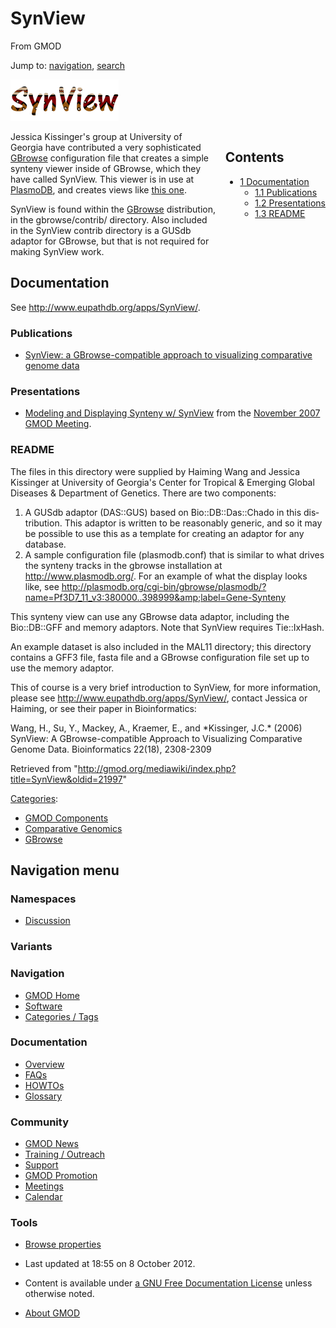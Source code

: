 <div id="mw-page-base" class="noprint">

</div>

<div id="mw-head-base" class="noprint">

</div>

<div id="content" class="mw-body" role="main">

<span id="top"></span>

<div id="mw-js-message" style="display:none;">

</div>



# <span dir="auto">SynView</span>

<div id="bodyContent">

<div id="siteSub">

From GMOD

</div>

<div id="contentSub">

</div>

<div id="jump-to-nav" class="mw-jump">

Jump to: [navigation](#mw-navigation), [search](#p-search)

</div>

<div id="mw-content-text" class="mw-content-ltr" lang="en" dir="ltr">

<div class="center">

<div class="floatnone">

<a href="File:SynView_Icon.gif" class="image"><img
src="../mediawiki/images/b/b3/SynView_Icon.gif" width="173" height="66"
alt="SynView Icon.gif" /></a>

</div>

</div>

  

<div style="float: right; padding-left: 1em; padding-bottom: 1em;">

<div id="toc" class="toc">

<div id="toctitle">

## Contents

</div>

- [<span class="tocnumber">1</span>
  <span class="toctext">Documentation</span>](#Documentation)
  - [<span class="tocnumber">1.1</span>
    <span class="toctext">Publications</span>](#Publications)
  - [<span class="tocnumber">1.2</span>
    <span class="toctext">Presentations</span>](#Presentations)
  - [<span class="tocnumber">1.3</span>
    <span class="toctext">README</span>](#README)

</div>

</div>

Jessica Kissinger's group at University of Georgia have contributed a
very sophisticated [GBrowse](GBrowse.1 "GBrowse") configuration file
that creates a simple synteny viewer inside of GBrowse, which they have
called SynView. This viewer is in use at
<a href="http://www.plasmodb.org" class="external text"
rel="nofollow">PlasmoDB</a>, and creates views like <a
href="http://plasmodb.org/cgi-bin/gbrowse/plasmodb/?name=Pf3D7_11:1278854..1310722;label=AnnotatedGenes-SyntenySpansVivaxMC-SyntenyGenesVivaxMC-SyntenySpansYoeliiMC-SyntenyGenesYoeliiMC-SyntenySpansChabaudiMC-SyntenyGenesChabaudiMC-SyntenySpansKnowlesiMC-SyntenyGenesKnowlesiMC-SyntenySpansBergheiMC-SyntenyGenesBergheiMC;h_feat=PF11_0344@yellow"
class="external text" rel="nofollow">this one</a>.

SynView is found within the [GBrowse](GBrowse.1 "GBrowse") distribution,
in the gbrowse/contrib/ directory. Also included in the SynView contrib
directory is a GUSdb adaptor for GBrowse, but that is not required for
making SynView work.

  

## <span id="Documentation" class="mw-headline">Documentation</span>

See
<a href="http://www.eupathdb.org/apps/SynView/" class="external free"
rel="nofollow">http://www.eupathdb.org/apps/SynView/</a>.

### <span id="Publications" class="mw-headline">Publications</span>

- <a
  href="http://bioinformatics.oxfordjournals.org/cgi/content/abstract/22/18/2308"
  class="external text" rel="nofollow">SynView: a GBrowse-compatible
  approach to visualizing comparative genome data</a>

### <span id="Presentations" class="mw-headline">Presentations</span>

- <a href="../mediawiki/images/1/19/SyntenyModeling.pdf" class="internal"
  title="SyntenyModeling.pdf">Modeling and Displaying Synteny w/
  SynView</a> from the [November 2007 GMOD
  Meeting](November_2007_GMOD_Meeting "November 2007 GMOD Meeting").

### <span id="README" class="mw-headline">README</span>

The files in this directory were supplied by Haiming Wang and Jessica
Kissinger at University of Georgia's Center for Tropical & Emerging
Global Diseases & Department of Genetics. There are two components:

1.  A GUSdb adaptor (DAS::GUS) based on Bio::DB::Das::Chado in this
    distribution. This adaptor is written to be reasonably generic, and
    so it may be possible to use this as a template for creating an
    adaptor for any database.
2.  A sample configuration file (plasmodb.conf) that is similar to what
    drives the synteny tracks in the gbrowse installation at
    <a href="http://www.plasmodb.org/" class="external free"
    rel="nofollow">http://www.plasmodb.org/</a>. For an example of what
    the display looks like, see <a
    href="http://plasmodb.org/cgi-bin/gbrowse/plasmodb/?name=Pf3D7_11_v3:380000..398999&amp;label=Gene-Synteny"
    class="external free"
    rel="nofollow">http://plasmodb.org/cgi-bin/gbrowse/plasmodb/?name=Pf3D7_11_v3:380000..398999&amp;label=Gene-Synteny</a>

This synteny view can use any GBrowse data adaptor, including the
Bio::DB::GFF and memory adaptors. Note that SynView requires
Tie::IxHash.

An example dataset is also included in the MAL11 directory; this
directory contains a GFF3 file, fasta file and a GBrowse configuration
file set up to use the memory adaptor.

This of course is a very brief introduction to SynView, for more
information, please see
<a href="http://www.eupathdb.org/apps/SynView/" class="external free"
rel="nofollow">http://www.eupathdb.org/apps/SynView/</a>, contact
Jessica or Haiming, or see their paper in Bioinformatics:

Wang, H., Su, Y., Mackey, A., Kraemer, E., and \*Kissinger, J.C.\*
(2006) SynView: A GBrowse-compatible Approach to Visualizing Comparative
Genome Data. Bioinformatics 22(18), 2308-2309

</div>

<div class="printfooter">

Retrieved from
"<http://gmod.org/mediawiki/index.php?title=SynView&oldid=21997>"

</div>

<div id="catlinks" class="catlinks">

<div id="mw-normal-catlinks" class="mw-normal-catlinks">

[Categories](Special:Categories "Special:Categories"):

- [GMOD Components](Category%3AGMOD_Components "Category%3AGMOD Components")
- [Comparative
  Genomics](Category%3AComparative_Genomics "Category%3AComparative Genomics")
- [GBrowse](Category%3AGBrowse "Category%3AGBrowse")

</div>

</div>

<div class="visualClear">

</div>

</div>

</div>

<div id="mw-navigation">

## Navigation menu

<div id="mw-head">



<div id="left-navigation">

<div id="p-namespaces" class="vectorTabs" role="navigation"
aria-labelledby="p-namespaces-label">

### Namespaces


- <span id="ca-talk"><a
  href="http://gmod.org/mediawiki/index.php?title=Talk:SynView&amp;action=edit&amp;redlink=1"
  accesskey="t"
  title="Discussion about the content page [t]">Discussion</a></span>

</div>

<div id="p-variants" class="vectorMenu emptyPortlet" role="navigation"
aria-labelledby="p-variants-label">

### 

### Variants[](#)

<div class="menu">

</div>

</div>

</div>





</div>

</div>

</div>

<div id="mw-panel">

<div id="p-logo" role="banner">

<a href="Main_Page"
style="background-image: url(../images/GMOD-cogs.png);"
title="Visit the main page"></a>

</div>

<div id="p-Navigation" class="portal" role="navigation"
aria-labelledby="p-Navigation-label">

### Navigation

<div class="body">

- <span id="n-GMOD-Home">[GMOD Home](Main_Page)</span>
- <span id="n-Software">[Software](GMOD_Components)</span>
- <span id="n-Categories-.2F-Tags">[Categories /
  Tags](Categories)</span>

</div>

</div>

<div id="p-Documentation" class="portal" role="navigation"
aria-labelledby="p-Documentation-label">

### Documentation

<div class="body">

- <span id="n-Overview">[Overview](Overview)</span>
- <span id="n-FAQs">[FAQs](Category%3AFAQ)</span>
- <span id="n-HOWTOs">[HOWTOs](Category%3AHOWTO)</span>
- <span id="n-Glossary">[Glossary](Glossary)</span>

</div>

</div>

<div id="p-Community" class="portal" role="navigation"
aria-labelledby="p-Community-label">

### Community

<div class="body">

- <span id="n-GMOD-News">[GMOD News](GMOD_News)</span>
- <span id="n-Training-.2F-Outreach">[Training /
  Outreach](Training_and_Outreach)</span>
- <span id="n-Support">[Support](Support)</span>
- <span id="n-GMOD-Promotion">[GMOD Promotion](GMOD_Promotion)</span>
- <span id="n-Meetings">[Meetings](Meetings)</span>
- <span id="n-Calendar">[Calendar](Calendar)</span>

</div>

</div>

<div id="p-tb" class="portal" role="navigation"
aria-labelledby="p-tb-label">

### Tools

<div class="body">


- <span id="t-smwbrowselink"><a href="Special%3ABrowse/SynView" rel="smw-browse">Browse properties</a></span>


</div>

</div>

</div>

</div>

<div id="footer" role="contentinfo">

- <span id="footer-info-lastmod">Last updated at 18:55 on 8 October
  2012.</span>
<!-- - <span id="footer-info-viewcount">114,400 page views.</span> -->
- <span id="footer-info-copyright">Content is available under
  <a href="http://www.gnu.org/licenses/fdl-1.3.html" class="external"
  rel="nofollow">a GNU Free Documentation License</a> unless otherwise
  noted.</span>

<!-- -->

- <span id="footer-places-about">[About
  GMOD](GMOD:About "GMOD:About")</span>

<!-- -->






</div>
